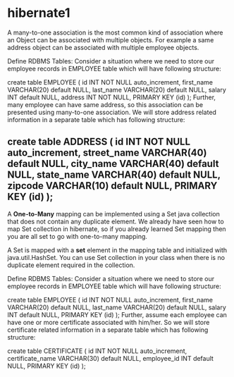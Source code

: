 # hibernate1
A many-to-one association is the most common kind of association where an Object can be associated with multiple objects. For example a same address object can be associated with multiple employee objects.

Define RDBMS Tables:
Consider a situation where we need to store our employee records in EMPLOYEE table which will have following structure:

create table EMPLOYEE (
   id INT NOT NULL auto_increment,
   first_name VARCHAR(20) default NULL,
   last_name  VARCHAR(20) default NULL,
   salary     INT  default NULL,
   address    INT NOT NULL,
   PRIMARY KEY (id)
);
Further, many employee can have same address, so this association can be presented using many-to-one association. We will store address related information in a separate table which has following structure:

create table ADDRESS (
   id INT NOT NULL auto_increment,
   street_name VARCHAR(40) default NULL,
   city_name VARCHAR(40) default NULL,
   state_name VARCHAR(40) default NULL,
   zipcode VARCHAR(10) default NULL,
   PRIMARY KEY (id)
);
-----------------------------------------------------------
A <strong>One-to-Many</strong> mapping can be implemented using a Set java collection that does not contain any duplicate element. We already have seen how to map Set collection in hibernate, so if you already learned Set mapping then you are all set to go with one-to-many mapping.

A Set is mapped with a <strong>set</strong> element in the mapping table and initialized with java.util.HashSet. You can use Set collection in your class when there is no duplicate element required in the collection.

Define RDBMS Tables:
Consider a situation where we need to store our employee records in EMPLOYEE table which will have following structure:

create table EMPLOYEE (
   id INT NOT NULL auto_increment,
   first_name VARCHAR(20) default NULL,
   last_name  VARCHAR(20) default NULL,
   salary     INT  default NULL,
   PRIMARY KEY (id)
);
Further, assume each employee can have one or more certificate associated with him/her. So we will store certificate related information in a separate table which has following structure:

create table CERTIFICATE (
   id INT NOT NULL auto_increment,
   certificate_name VARCHAR(30) default NULL,
   employee_id INT default NULL,
   PRIMARY KEY (id)
);
